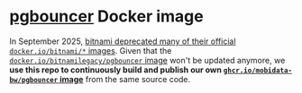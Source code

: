 # [pgbouncer](https://www.pgbouncer.org) Docker image

In September 2025, [bitnami deprecated many of their official `docker.io/bitnami/*` images](https://github.com/bitnami/containers/issues/83267). Given that the [`docker.io/bitnamilegacy/pgbouncer` image](https://hub.docker.com/r/bitnamilegacy/pgbouncer) won't be updated anymore, we **use this repo to continuously build and publish our own [`ghcr.io/mobidata-bw/pgbouncer` image](https://github.com/orgs/mobidata-bw/packages/container/package/pgbouncer)** from the same source code.
